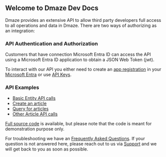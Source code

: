 ## Welcome to Dmaze Dev Docs

Dmaze provides an extensive API to allow third party developers full access to all operations and data in Dmaze. There are two ways of authorizing as an integration:

### API Authentication and Authorization
Customers that have connection Microsoft Entra ID can access the API using a Microsoft Entra ID application to obtain a JSON Web Token (jwt). 

To interact with our API you either need to create an [app registration](app_reg.md) in your [Microsoft Entra](https://www.microsoft.com/en-gb/security/business/microsoft-entra) or use [API Keys](apikey.md).

### API Examples
 - [Basic Entity API calls](basic.md)
 - [Create an article](create_article.md)
 - [Query for articles](query_article.md)
 - [Other Article API calls](advanced.md)

[Full source code](full_source.md) is available, but please note that the code is meant for demonstration purpose only.

For troubleshooting we have an [Frequently Asked Questions](faq.md). If your question is not answered here, please reach out to us via [Support](https://www.Dmaze.com/contact) and we will get back to you as soon as possible.
